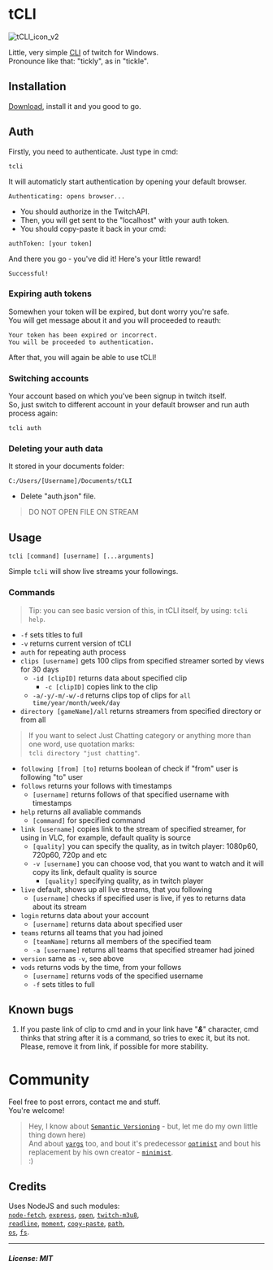 # tCLI
![tCLI_icon_v2](https://user-images.githubusercontent.com/46440248/142761121-ea1c9825-bec4-419b-8f29-5f6388a9411b.png)<br>
<!-- ![tCLI2_final](https://user-images.githubusercontent.com/46440248/128658059-9ddeecfb-f60a-4cfa-8392-e33c19f63fe5.png)<br> -->
Little, very simple [CLI](https://en.wikipedia.org/wiki/Command-line_interface) of twitch for Windows.<br>
Pronounce like that: "tickly", as in "tickle".
## Installation
[Download](https://github.com/eAlexandrohin/tCLI/releases/latest), install it and you good to go.
## Auth
Firstly, you need to authenticate.
Just type in cmd:
```
tcli
```

It will automaticly start authentication by opening your default browser.
```
Authenticating: opens browser...
```
 - You should authorize in the TwitchAPI.  
 - Then, you will  get sent  to the "localhost" with your auth token.
 - You should copy-paste it back in your cmd:
```
authToken: [your token]
```
And there you go - you've did it!
Here's your little reward!
```
Successful!
```
### Expiring auth tokens
Somewhen your token will be expired, but dont worry you're safe.<br>
You will get message about it and you will proceeded to reauth:
```
Your token has been expired or incorrect.
You will be proceeded to authentication.
```
After that, you will again be able to use tCLI!
### Switching accounts
Your account based on which you've been signup in twitch itself.<br>
So, just switch to different account in your default browser and run auth process again:
```
tcli auth
```
### Deleting your auth data
It stored in your documents folder:
```
C:/Users/[Username]/Documents/tCLI
```
- Delete "auth.json" file.
 > DO NOT OPEN FILE ON STREAM

## Usage
```
tcli [command] [username] [...arguments]
```
Simple `tcli` will show live streams your followings.
### Commands
> Tip: you can see basic version of this, in tCLI itself, by using: `tcli help`.
- `-f` sets titles to full
- `-v` returns current version of tCLI
- `auth` for repeating auth process
- `clips [username]` gets 100 clips from specified streamer sorted by views for 30 days
  - `-id [clipID]` returns data about specified clip
    - `-c [clipID]` copies link to the clip
  - `-a/-y/-m/-w/-d` returns clips top of clips for `all time/year/month/week/day`
- `directory [gameName]/all` returns streamers from specified directory or from all
> If you want to select Just Chatting category or anything more than one word, use quotation marks:<br>`tcli directory "just chatting"`.
- `following [from] [to]` returns boolean of check if "from" user is following "to" user
- `follows` returns your follows with timestamps
  - `[username]` returns follows of that specified username with timestamps
- `help` returns all avaliable commands
  - `[command]` for specified command
- `link [username]` copies link to the stream of specified streamer, for using in VLC, for example, default quality is source
  - `[quality]` you can specify the quality, as in twitch player: 1080p60, 720p60, 720p and etc 
  - `-v [username]` you can choose vod, that you want to watch and it will copy its link, default quality is source
    - `[quality]` specifying quality, as in twitch player
- `live` default, shows up all live streams, that you following
  - `[username]` checks if specified user is live, if yes to returns data about its stream
- `login` returns data about your account
  - `[username]` returns data about specified user
- `teams` returns all teams that you had joined
  - `[teamName]` returns all members of the specified team
  - `-a [username]` returns all teams that specified streamer had joined
- `version` same as `-v`, see above
- `vods` returns vods by the time, from your follows
  - `[username]` returns vods of the specified username
  - `-f` sets titles to full
## Known bugs
1. If you paste link of clip to cmd and in your link have "**_&_**" character, cmd thinks that string after it is a command, so tries to exec it, but its not.<br>Please, remove it from link, if possible for more stability.
# Community
Feel free to post errors, contact me and stuff.<br>You're welcome!
> Hey, I know about [`Semantic Versioning`](https://semver.org/) - but, let me do my own little thing down here)<br>
> And about [`yargs`](https://github.com/yargs/yargs) too, and bout it's predecessor [`optimist`](https://www.npmjs.com/package/optimist) and bout his replacement by his own creator - [`minimist`](https://www.npmjs.com/package/minimist). <br>:)
## Credits 
Uses NodeJS and such modules:<br>[`node-fetch`](https://github.com/node-fetch/node-fetch), [`express`](https://expressjs.com/), [`open`](https://www.npmjs.com/package/open), [`twitch-m3u8`](https://github.com/dudik/twitch-m3u8),<br>[`readline`](https://nodejs.org/api/readline.html), [`moment`](https://momentjs.com/), [`copy-paste`](https://github.com/xavi-/node-copy-paste), [`path`](https://nodejs.org/api/path.html),<br>[`os`](https://nodejs.org/api/os.html), [`fs`](https://nodejs.org/api/fs.html).
___
##### License: __MIT__

